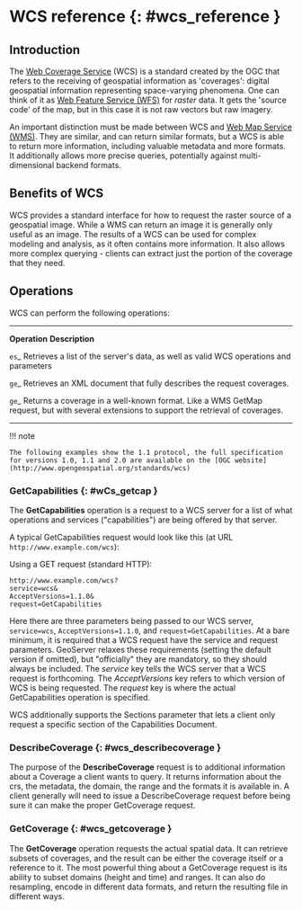 # WCS reference {: #wcs_reference }

## Introduction

The [Web Coverage Service](http://www.opengeospatial.org/standards/wcs) (WCS) is a standard created by the OGC that refers to the receiving of geospatial information as 'coverages': digital geospatial information representing space-varying phenomena. One can think of it as [Web Feature Service (WFS)](../wfs/index.md) for *raster* data. It gets the 'source code' of the map, but in this case it is not raw vectors but raw imagery.

An important distinction must be made between WCS and [Web Map Service (WMS)](../wms/index.md). They are similar, and can return similar formats, but a WCS is able to return more information, including valuable metadata and more formats. It additionally allows more precise queries, potentially against multi-dimensional backend formats.

## Benefits of WCS

WCS provides a standard interface for how to request the raster source of a geospatial image. While a WMS can return an image it is generally only useful as an image. The results of a WCS can be used for complex modeling and analysis, as it often contains more information. It also allows more complex querying - clients can extract just the portion of the coverage that they need.

## Operations

WCS can perform the following operations:

  --------------- ------------------------------------------------------------------------------------------------------------------------------------------
  **Operation**   **Description**

  `es`_          Retrieves a list of the server's data, as well as valid WCS operations and parameters

  `ge`_          Retrieves an XML document that fully describes the request coverages.

  `ge`_          Returns a coverage in a well-known format. Like a WMS GetMap request, but with several extensions to support the retrieval of coverages.
  --------------- ------------------------------------------------------------------------------------------------------------------------------------------

!!! note

    The following examples show the 1.1 protocol, the full specification for versions 1.0, 1.1 and 2.0 are available on the [OGC website](http://www.opengeospatial.org/standards/wcs)

### GetCapabilities {: #wCs_getcap }

The **GetCapabilities** operation is a request to a WCS server for a list of what operations and services ("capabilities") are being offered by that server.

A typical GetCapabilities request would look like this (at URL `http://www.example.com/wcs`):

Using a GET request (standard HTTP):

    http://www.example.com/wcs?
    service=wcs&
    AcceptVersions=1.1.0&
    request=GetCapabilities

Here there are three parameters being passed to our WCS server, `service=wcs`, `AcceptVersions=1.1.0`, and `request=GetCapabilities`. At a bare minimum, it is required that a WCS request have the service and request parameters. GeoServer relaxes these requirements (setting the default version if omitted), but "officially" they are mandatory, so they should always be included. The *service* key tells the WCS server that a WCS request is forthcoming. The *AcceptVersions* key refers to which version of WCS is being requested. The *request* key is where the actual GetCapabilities operation is specified.

WCS additionally supports the Sections parameter that lets a client only request a specific section of the Capabilities Document.

### DescribeCoverage {: #wcs_describecoverage }

The purpose of the **DescribeCoverage** request is to additional information about a Coverage a client wants to query. It returns information about the crs, the metadata, the domain, the range and the formats it is available in. A client generally will need to issue a DescribeCoverage request before being sure it can make the proper GetCoverage request.

### GetCoverage {: #wcs_getcoverage }

The **GetCoverage** operation requests the actual spatial data. It can retrieve subsets of coverages, and the result can be either the coverage itself or a reference to it. The most powerful thing about a GetCoverage request is its ability to subset domains (height and time) and ranges. It can also do resampling, encode in different data formats, and return the resulting file in different ways.
